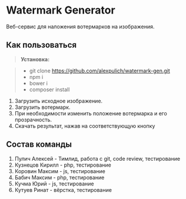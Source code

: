 Watermark Generator
===================
Веб-сервис для наложения вотермарков на изображения.

Как пользоваться
----------------------
> **Установка:**

> - git clone https://github.com/alexpulich/watermark-gen.git
> - npm i
> - bower i
> - composer install

1. Загрузить исходное изображение.
2. Загрузить вотермарк.
3. При необходимости изменить положение вотермарка и его прозрачность.
4. Скачать результат, нажав на соответствующую кнопку

Состав команды
----------------------
1. Пулич Алексей - Тимлид, работа с git, code review, тестирование
2. Кузнецов Кирилл - php, тестирование
3. Коровин Максим - js, тестирование
4. Бабич Максим - php, тестирование
5. Кучма Юрий - js, тестирование
6. Кутуев Ринат - вёрстка, тестирование